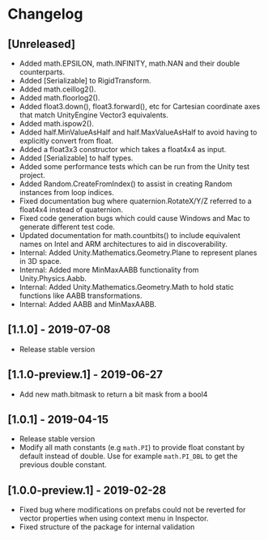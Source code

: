# Changelog

## [Unreleased]
- Added math.EPSILON, math.INFINITY, math.NAN and their double counterparts.
- Added [Serializable] to RigidTransform.
- Added math.ceillog2().
- Added math.floorlog2().
- Added float3.down(), float3.forward(), etc for Cartesian coordinate axes that match UnityEngine Vector3 equivalents.
- Added math.ispow2().
- Added half.MinValueAsHalf and half.MaxValueAsHalf to avoid having to explicitly convert from float.
- Added a float3x3 constructor which takes a float4x4 as input.
- Added [Serializable] to half types.
- Added some performance tests which can be run from the Unity test project.
- Added Random.CreateFromIndex() to assist in creating Random instances from loop indices.
- Fixed documentation bug where quaternion.RotateX/Y/Z referred to a float4x4 instead of quaternion.
- Fixed code generation bugs which could cause Windows and Mac to generate different test code.
- Updated documentation for math.countbits() to include equivalent names on Intel and ARM architectures to aid in discoverability.
- Internal: Added Unity.Mathematics.Geometry.Plane to represent planes in 3D space.
- Internal: Added more MinMaxAABB functionality from Unity.Physics.Aabb.
- Internal: Added Unity.Mathematics.Geometry.Math to hold static functions like AABB transformations.
- Internal: Added AABB and MinMaxAABB.

## [1.1.0] - 2019-07-08

- Release stable version

## [1.1.0-preview.1] - 2019-06-27

- Add new math.bitmask to return a bit mask from a bool4

## [1.0.1] - 2019-04-15

- Release stable version
- Modify all math constants (e.g `math.PI`) to provide float constant by default instead of double. Use for example `math.PI_DBL` to get the previous double constant.

## [1.0.0-preview.1] - 2019-02-28

- Fixed bug where modifications on prefabs could not be reverted for vector properties when using context menu in Inspector.
- Fixed structure of the package for internal validation
